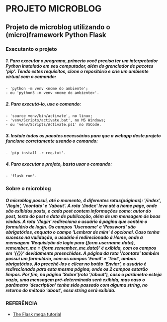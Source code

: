 # PROJETO MICROBLOG

## Projeto de microblog utilizando o (micro)framework Python Flask

### Executanto o projeto
#####    1. Para executar o programa, primerio você precisa ter um interpretador Python instalado em seu computador, além do grenciador de pacotes 'pip'. Tendo estes requisitos, clone o repositório e crie um ambiente virtual com o comando: 
    - 'python -m venv <nome do ambiente'; 
    - ou 'python3 -m venv <nome do ambiente>'. 

#####    2. Para executá-lo, use o comando:
    - 'source venv/bin/activate', no linux;
    - 'venv/Scripts/activate.bat', no MS Windows;
    - ou 'venv/Scripts/Activate.ps1' no VSCode.

#####    3. Instale todos os pacotes necessários para que a webapp deste projeto funcione corretamente usando o comando:
    - 'pip install -r req.txt'.
    
#####    4. Para executar o projeto, basta usar o comando:
    - 'flask run'.

### Sobre o microblog
#####    O microblog possui, até o momento, 4 diferentes rotas(páginas): '/index', '/login', '/contato' e '/about'. A rota '/index' leva até a home page, onde são exibidos posts, e cada post contem informações como: autor do post, texto do post e data de publicação, além de um mensagem de boas vindas. A rota '/login' redireciona o usuário á pagina que contêm o formulário de login. Os campos 'Username' e 'Password' são obrigatórios, enquato o campo 'Lembrar de mim' é opcional. Caso tenha sucesso na validação, o usuário é redirecionado à Home, onde a mensagem 'Requisição de login para {form.username.data}, remember_me = {form.remember_me.data}' é exibida, com os campos em '{{}}' devidamente preenchidos. A página da rota '/contato' também possui um formulário, com os campos 'Email' e 'Text', ambos obrigatórios. Ao preechê-los e clicar no botão 'Enviar', o usuário é redirecionado para esta mesma página, onde os 2 campos estarão limpos. Por fim, na página 'Sobre'(rota '/about'), caso o parâmetro esteja vazio, uma mensagem pré-determinada será exibida, mas caso o parâmetro 'description' tenha sido passado com alguma string, no retorno do método 'about', essa string será exibida.

### REFERÊNCIA

- [The Flask mega tutorial](https://blog.miguelgrinberg.com/post/the-flask-mega-tutorial-part-i-hello-world)
